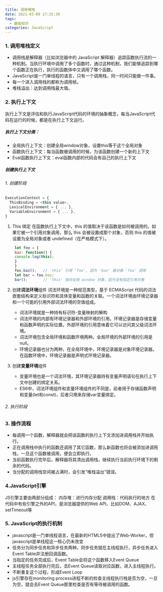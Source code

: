 ```yaml
---
title: 调用堆栈
date: 2021-03-09 17:25:30
tags: 
  - 基础知识
categories: JavaScript
---
```

### 1. 调用堆栈定义
- 调用栈是解释器（比如浏览器中的 JavaScript 解释器）追踪函数执行流的一种机制。当执行环境中调用了多个函数时，通过这种机制，我们能够追踪到哪个函数正在执行，执行的函数体中又调用了哪个函数。
- JavaScript是一门单线程的语言，只有一个调用栈，同一时间只能做一件事。
- 每一个进入调用栈的都称为调用帧。
- 堆栈溢出：达到调用栈最大值。


### 2. 执行上下文
执行上下文是评估和执行JavaScript代码的环境的抽象概念，每当JavaScript代码在运行的时候，都是在执行上下文运行。
##### 执行上下文分类：
- 全局执行上下文：创建全局window对象，设置this等于这个全局对象
- 函数执行上下文：每当函数被调用的时候，为该函数创建一个新的上下文
- Eval函数执行上下文：eval函数内部的代码会有自己的执行上下文
##### 创建执行上下文
###### 1. 创建阶段
```javascript
ExecutionContext = {
  ThisBinding = <this value>,
  LexicalEnvironment = { ... },
  VariableEnvironment = { ... },
}
```
1. This 绑定
   在函数执行上下文中，this 的值取决于该函数是如何被调用的。如果它被一个引用对象调用，那么 this 会被设置成那个对象，否则 this 的值被设置为全局对象或者 undefined（在严格模式下）。
   ```javascript
    let foo = {
    baz: function() {
    console.log(this);
    }
    }
    foo.baz();   // 'this' 引用 'foo', 因为 'baz' 被对象 'foo' 调用
    let bar = foo.baz;
    bar();       // 'this' 指向全局 window 对象，因为没有指定引用对象
   ```
2. 创建**词法环境**组件
   词法环境是一种规范类型，基于 ECMAScript 代码的词法嵌套结构来定义标识符和具体变量和函数的关联。一个词法环境由环境记录器和一个可能的引用外部词法环境的空值组成。
    - 词法环境就是一种持有标识符-变量映射的解构
    - 词法环境的内部有环境记录器和外部环境的引用。环境记录器是存储变量和函数声明的实际位置。外部环境的引用意味着它可以访问其父级词法环境。
    - 词法环境包含全局环境和函数环境两种。全局环境的外部环境的引用是null。
    - 环境记录器也分为两种，在全局环境中，环境记录器是对象环境记录器。在函数环境中，环境记录器是声明式环境记录器。


3. 创建**变量环境**组件
    - 变量环境也是一个词法环境，其环境记录器持有变量声明语句在执行上下文中创建的绑定关系。
    - ES6中，词法环境组件和变量环境组件的不同是，前者用于存储函数声明和变量(let和const)，后者只用来存储var变量绑定。
###### 2. 执行阶段

### 3. 操作流程
- 每调用一个函数，解释器就会把该函数的执行上下文添加进调用栈并开始执行。
- 正在调用栈中执行的函数还调用了其它函数，那么新函数也将会被添加进调用栈，一旦这个函数被调用，便会立即执行。
- 当前函数执行完毕后，解释器将其清出调用栈，继续执行当前执行环境下的剩余的代码。
- 当分配的调用栈空间被占满时，会引发“堆栈溢出”错误。

  
### 4.JavaScript引擎
JS引擎主要由两部分组成：
内存堆：进行内存分配
调用栈：代码执行的地方
在代码中有些引擎之外的API，是浏览器提供的Web API，比如DOM、AJAX、setTimeout等

### 5. JavaScript的执行机制
- javascript是一门单线程语言，在最新的HTML5中提出了Web-Worker，但javascript是单线程这一核心仍未改变
- 任务分为同步任务和异步任务两种。同步任务就在主线程执行，异步任务进入Event Table并注册回调函数。
- 当指定的任务完成后，Event Table会将这个函数移入Event Queue
- 主线程任务全部执行完后，去Event Queue读取对应函数，进入主线程执行。
- 不断重复这个过程，形成Event Loop
- js引擎存在monitoring process进程不断的检查主线程执行栈是否为空，一旦为空，就会去Event Queue那里检查是否有等待被调用的函数。

